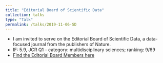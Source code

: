 ```yaml
---
title: "Editorial Board of Scientific Data"
collection: talks
type: "Talk"
permalink: /talks/2019-11-06-SD
---
```


* I am invited to serve on the Editorial Board of Scientific Data, a data-focused journal from the publishers of Nature.
* IF: 5.9, JCR Q1 - category: multidisciplinary sciences; ranking: 9/69
* [Find the Editorial Board Members here](http://www.nature.com/sdata/about/editorial-board)


